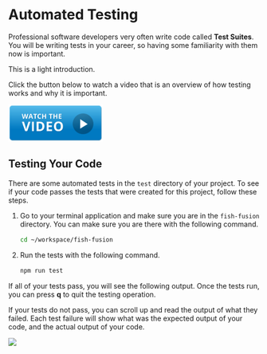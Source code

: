 # Automated Testing

Professional software developers very often write code called **Test Suites**. You will be writing tests in your career, so having some familiarity with them now is important.

This is a light introduction.

Click the button below to watch a video that is an overview of how testing works and why it is important.

[<img src="../../../../book-1-installations/chapters/images/video-play-icon.gif" height="75rem" />](https://www.youtube.com/watch?v=Jv2uxzhPFl4)

## Testing Your Code

There are some automated tests in the `test` directory of your project. To see if your code passes the tests that were created for this project, follow these steps.

1. Go to your terminal application and make sure you are in the `fish-fusion` directory. You can make sure you are there with the following command.
    ```sh
    cd ~/workspace/fish-fusion
    ```
1. Run the tests with the following command.
    ```sh
    npm run test
    ```

If all of your tests pass, you will see the following output. Once the tests run, you can press **q** to quit the testing operation.

If your tests do not pass, you can scroll up and read the output of what they failed. Each test failure will show what was the expected output of your code, and the actual output of your code.

![](./images/fish-fusion-tests.gif)
